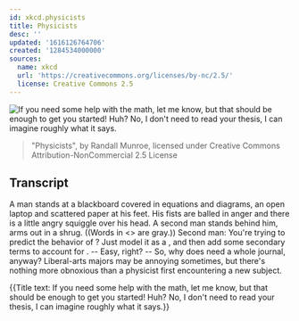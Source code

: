 ```yaml
---
id: xkcd.physicists
title: Physicists
desc: ''
updated: '1616126764706'
created: '1284534000000'
sources:
  name: xkcd
  url: 'https://creativecommons.org/licenses/by-nc/2.5/'
  license: Creative Commons 2.5
---
```

![If you need some help with the math, let me know, but that should be enough to get you started! Huh? No, I don't need to read your thesis, I can imagine roughly what it says.](https://imgs.xkcd.com/comics/physicists.png)
> "Physicists", by Randall Munroe, licensed under Creative Commons Attribution-NonCommercial 2.5 License

## Transcript
A man stands at a blackboard covered in equations and diagrams, an open laptop and scattered paper at his feet. His fists are balled in anger and there is a little angry squiggle over his head. A second man stands behind him, arms out in a shrug.
((Words in <> are gray.))
Second man: You're trying to predict the behavior of <complicated system>? Just model it as a <simple object>, and then add some secondary terms to account for <complications I just thought of>. -- Easy, right? -- So, why does <your field> need a whole journal, anyway?
Liberal-arts majors may be annoying sometimes, but there's 
nothing
 more obnoxious than a physicist first encountering a new subject.

{{Title text: If you need some help with the math, let me know, but that should be enough to get you started! Huh? No, I don't need to read your thesis, I can imagine roughly what it says.}}
